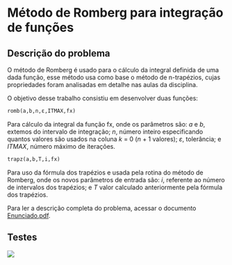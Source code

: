 # Método de Romberg para integração de funções

## Descrição do problema

O método de Romberg é usado para o cálculo da integral definida de uma dada função, esse método usa como base o método de n-trapézios, cujas propriedades foram analisadas em detalhe nas aulas da disciplina.

O objetivo desse trabalho consistiu em desenvolver duas funções:

```python
romb(a,b,n,ε,ITMAX,fx)
```

Para cálculo da integral da função fx, onde os parâmetros são: *a* e *b*, extemos do intervalo de integração; *n*, número inteiro especificando quantos valores são usados na coluna *k* = 0 (*n* + 1 valores); *ε*, tolerância; e *ITMAX*, número máximo de iterações.

```python
trapz(a,b,T,i,fx)
```

Para uso da fórmula dos trapézios e usada pela rotina do método de Romberg, onde os novos parâmetros de entrada são: *i*, referente ao número de intervalos dos trapézios; e *T* valor calculado anteriormente pela fórmula dos trapézios.

Para ler a descrição completa do problema, acessar o documento [Enunciado.pdf](https://github.com/matheusrmorgado/Romberg-Integration/blob/master/Enunciado.pdf).

## Testes

<p align="left">
  <img src="https://github.com/matheusrmorgado/QRCode/blob/master/padrao.png">
</p>